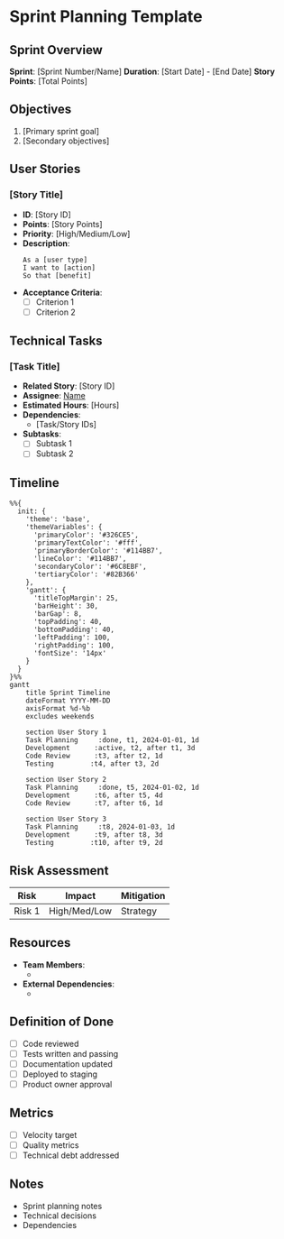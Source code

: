 # Sprint Planning Template

## Sprint Overview
**Sprint**: [Sprint Number/Name]
**Duration**: [Start Date] - [End Date]
**Story Points**: [Total Points]

## Objectives
1. [Primary sprint goal]
2. [Secondary objectives]

## User Stories
### [Story Title]
- **ID**: [Story ID]
- **Points**: [Story Points]
- **Priority**: [High/Medium/Low]
- **Description**:
  ```
  As a [user type]
  I want to [action]
  So that [benefit]
  ```
- **Acceptance Criteria**:
  - [ ] Criterion 1
  - [ ] Criterion 2

## Technical Tasks
### [Task Title]
- **Related Story**: [Story ID]
- **Assignee**: [Name]
- **Estimated Hours**: [Hours]
- **Dependencies**:
  - [Task/Story IDs]
- **Subtasks**:
  - [ ] Subtask 1
  - [ ] Subtask 2

## Timeline
```mermaid
%%{
  init: {
    'theme': 'base',
    'themeVariables': {
      'primaryColor': '#326CE5',
      'primaryTextColor': '#fff',
      'primaryBorderColor': '#114BB7',
      'lineColor': '#114BB7',
      'secondaryColor': '#6C8EBF',
      'tertiaryColor': '#82B366'
    },
    'gantt': {
      'titleTopMargin': 25,
      'barHeight': 30,
      'barGap': 8,
      'topPadding': 40,
      'bottomPadding': 40,
      'leftPadding': 100,
      'rightPadding': 100,
      'fontSize': '14px'
    }
  }
}%%
gantt
    title Sprint Timeline
    dateFormat YYYY-MM-DD
    axisFormat %d-%b
    excludes weekends
    
    section User Story 1
    Task Planning     :done, t1, 2024-01-01, 1d
    Development      :active, t2, after t1, 3d
    Code Review      :t3, after t2, 1d
    Testing         :t4, after t3, 2d
    
    section User Story 2
    Task Planning     :done, t5, 2024-01-02, 1d
    Development      :t6, after t5, 4d
    Code Review      :t7, after t6, 1d
    
    section User Story 3
    Task Planning     :t8, 2024-01-03, 1d
    Development      :t9, after t8, 3d
    Testing         :t10, after t9, 2d
```

## Risk Assessment
| Risk | Impact | Mitigation |
|------|--------|------------|
| Risk 1 | High/Med/Low | Strategy |

## Resources
- **Team Members**:
  - [Name]: [Role]
- **External Dependencies**:
  - [Dependency]: [Status]

## Definition of Done
- [ ] Code reviewed
- [ ] Tests written and passing
- [ ] Documentation updated
- [ ] Deployed to staging
- [ ] Product owner approval

## Metrics
- [ ] Velocity target
- [ ] Quality metrics
- [ ] Technical debt addressed

## Notes
- Sprint planning notes
- Technical decisions
- Dependencies
